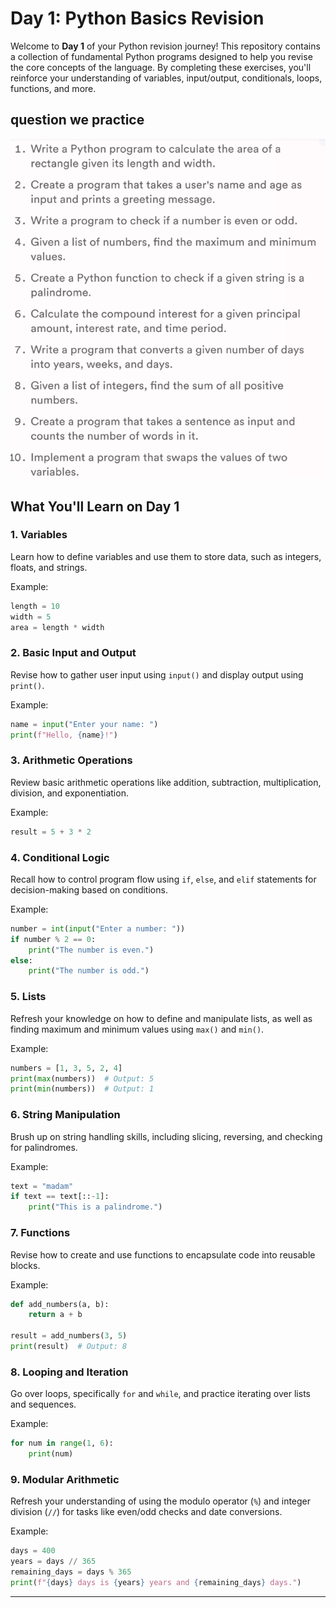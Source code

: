 
# Day 1: Python Basics Revision

Welcome to **Day 1** of your Python revision journey! This repository contains a collection of fundamental Python programs designed to help you revise the core concepts of the language. By completing these exercises, you'll reinforce your understanding of variables, input/output, conditionals, loops, functions, and more.

## question we practice

![App Screenshot](https://github.com/AkashRouth001/Revise-python-in-15-days/blob/3809fb491274ed90dd32757ef0b6b660ed5580a9/image/day1%20question.png)
## What You'll Learn on Day 1

### 1. Variables
Learn how to define variables and use them to store data, such as integers, floats, and strings. 

Example:
```python
length = 10
width = 5
area = length * width
```

### 2. Basic Input and Output
Revise how to gather user input using `input()` and display output using `print()`.

Example:
```python
name = input("Enter your name: ")
print(f"Hello, {name}!")
```

### 3. Arithmetic Operations
Review basic arithmetic operations like addition, subtraction, multiplication, division, and exponentiation.

Example:
```python
result = 5 + 3 * 2
```

### 4. Conditional Logic
Recall how to control program flow using `if`, `else`, and `elif` statements for decision-making based on conditions.

Example:
```python
number = int(input("Enter a number: "))
if number % 2 == 0:
    print("The number is even.")
else:
    print("The number is odd.")
```

### 5. Lists
Refresh your knowledge on how to define and manipulate lists, as well as finding maximum and minimum values using `max()` and `min()`.

Example:
```python
numbers = [1, 3, 5, 2, 4]
print(max(numbers))  # Output: 5
print(min(numbers))  # Output: 1
```

### 6. String Manipulation
Brush up on string handling skills, including slicing, reversing, and checking for palindromes.

Example:
```python
text = "madam"
if text == text[::-1]:
    print("This is a palindrome.")
```

### 7. Functions
Revise how to create and use functions to encapsulate code into reusable blocks.

Example:
```python
def add_numbers(a, b):
    return a + b

result = add_numbers(3, 5)
print(result)  # Output: 8
```

### 8. Looping and Iteration
Go over loops, specifically `for` and `while`, and practice iterating over lists and sequences.

Example:
```python
for num in range(1, 6):
    print(num)
```

### 9. Modular Arithmetic
Refresh your understanding of using the modulo operator (`%`) and integer division (`//`) for tasks like even/odd checks and date conversions.

Example:
```python
days = 400
years = days // 365
remaining_days = days % 365
print(f"{days} days is {years} years and {remaining_days} days.")
```

---
